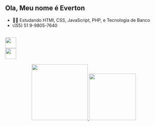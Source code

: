 ## Ola, Meu nome é Everton
- 👨‍💻 Estudando HTMl, CSS, JavaScript, PHP, e Tecnologia de Banco
- 📞(55) 51 9-9805-7640
##
<div style = display: "flex">
   <img src="https://cdn-icons-png.flaticon.com/512/1051/1051277.png" style="height: 35px;"> <br>
   <img src="https://cdn-icons-png.flaticon.com/512/732/732190.png" style="height: 35px;"> 
</div>
   
 <div style="display: inline_block" style:height:5px;><br>
 
  <div align="center" display="flex">
  <a href="https://github.com/EvertonDaRosavaz-Code">
  <img height="180em" src="https://github-readme-stats.vercel.app/api?username=EvertonDaRosavaz-Code&show_icons=true&theme=dracula&include_all_commits=true&count_private=true"/>  
  <img height="150em" src="https://github-readme-stats.vercel.app/api/top-langs/?username=EvertonDaRosavaz-Code&layout=compact&langs_count=7&theme=dracula"/>
</div>

 
  
